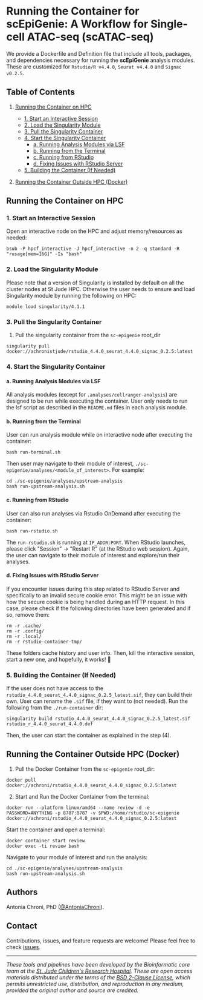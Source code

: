 # Running the Container for scEpiGenie: A Workflow for Single-cell ATAC-seq (scATAC-seq)

We provide a Dockerfile and Definition file that include all tools, packages, and dependencies necessary for running the **scEpiGenie** analysis modules. These are customized for `Rstudio/R v4.4.0`, `Seurat v4.4.0` and `Signac v0.2.5`.

## Table of Contents

1. [Running the Container on HPC](#running-the-container-on-hpc)
   - [1. Start an Interactive Session](#1-start-an-interactive-session)
   - [2. Load the Singularity Module](#2-load-the-singularity-module)
   - [3. Pull the Singularity Container](#3-pull-the-singularity-container)
   - [4. Start the Singularity Container](#4-start-the-singularity-container)
     - [a. Running Analysis Modules via LSF](#a-running-analysis-modules-via-lsf)
     - [b. Running from the Terminal](#b-running-from-the-terminal)
     - [c. Running from RStudio](#c-running-from-rstudio)
     - [d. Fixing Issues with RStudio Server](#d-fixing-issues-with-rstudio-server)
   - [5. Building the Container (If Needed)](#5-building-the-container-if-needed)
   
2. [Running the Container Outside HPC (Docker)](#running-the-container-outside-hpc-docker)


## Running the Container on HPC

### 1. Start an Interactive Session

Open an interactive node on the HPC and adjust memory/resources as needed:

```
bsub -P hpcf_interactive -J hpcf_interactive -n 2 -q standard -R "rusage[mem=16G]" -Is "bash"
```

### 2. Load the Singularity Module

Please note that a version of Singularity is installed by default on all the cluster nodes at St Jude HPC. Otherwise the user needs to ensure and load Singularity module by running the following on HPC:

```
module load singularity/4.1.1
```

### 3. Pull the Singularity Container

1. Pull the singularity container from the `sc-epigenie` root_dir

```
singularity pull docker://achronistjude/rstudio_4.4.0_seurat_4.4.0_signac_0.2.5:latest
```


### 4. Start the Singularity Container

#### a. Running Analysis Modules via LSF

All analysis modules (except for `.analyses/cellranger-analysis`) are designed to be run while executing the container. User only needs to run the lsf script as described in the `README.md` files in each analysis module.


#### b. Running from the Terminal

User can run analysis module while on interactive node after executing the container:

```
bash run-terminal.sh
```

Then user may navigate to their module of interest, `./sc-epigenie/analyses/<module_of_interest>`. For example:

```
cd ./sc-epigenie/analyses/upstream-analysis
bash run-upstream-analysis.sh
```

#### c. Running from RStudio

User can also run analyses via Rstudio OnDemand after executing the container:

```
bash run-rstudio.sh
```

The `run-rstudio.sh` is running at `IP_ADDR:PORT`. When RStudio launches, please click "Session" -> "Restart R" (at the RStudio web session). Again, the user can navigate to their module of interest and explore/run their analyses.


#### d. Fixing Issues with RStudio Server

If you encounter issues during this step related to RStudio Server and specifically to an invalid secure cookie error. This might be an issue with how the secure cookie is being handled during an HTTP request. In this case, please check if the following directories have been generated and if so, remove them:

```
rm -r .cache/
rm -r .config/
rm -r .local/
rm -r rstudio-container-tmp/
```

These folders cache history and user info. Then, kill the interactive session, start a new one, and hopefully, it works! 🎉


### 5. Building the Container (If Needed)

If the user does not have access to the `rstudio_4.4.0_seurat_4.4.0_signac_0.2.5_latest.sif`, they can build their own. 
User can rename the `.sif` file, if they want to (not needed). Run the following from the `./run-container` dir:

```
singularity build rstudio_4.4.0_seurat_4.4.0_signac_0.2.5_latest.sif rstudio_r_4.4.0_seurat_4.4.0.def
```

Then, the user can start the container as explained in the step (4).


## Running the Container Outside HPC (Docker)

1. Pull the Docker Container from the `sc-epigenie` root_dir:

```
docker pull docker://achroni/rstudio_4.4.0_seurat_4.4.0_signac_0.2.5:latest
```

2. Start and Run the Docker Container from the terminal:

```
docker run --platform linux/amd64 --name review -d -e PASSWORD=ANYTHING -p 8787:8787 -v $PWD:/home/rstudio/sc-epigenie docker://achroni/rstudio_4.4.0_seurat_4.4.0_signac_0.2.5:latest
```

Start the container and open a terminal:

```
docker container start review
docker exec -ti review bash
```

Navigate to your module of interest and run the analysis:

```
cd ./sc-epigenie/analyses/upstream-analysis
bash run-upstream-analysis.sh
```


## Authors

Antonia Chroni, PhD ([@AntoniaChroni](https://github.com/AntoniaChroni)).


## Contact

Contributions, issues, and feature requests are welcome! Please feel free to check [issues](https://github.com/stjude-dnb-binfcore/sc-epigenie/issues).

---

*These tools and pipelines have been developed by the Bioinformatic core team at the [St. Jude Children's Research Hospital](https://www.stjude.org/). These are open access materials distributed under the terms of the [BSD 2-Clause License](https://opensource.org/license/bsd-2-clause), which permits unrestricted use, distribution, and reproduction in any medium, provided the original author and source are credited.*
